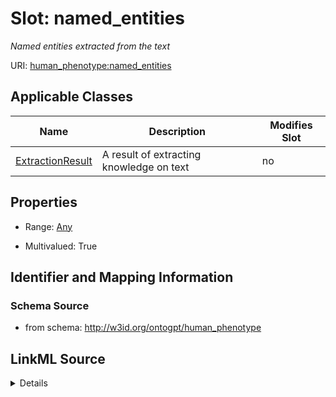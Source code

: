 

# Slot: named_entities


_Named entities extracted from the text_



URI: [human_phenotype:named_entities](http://w3id.org/ontogpt/human_phenotypenamed_entities)



<!-- no inheritance hierarchy -->





## Applicable Classes

| Name | Description | Modifies Slot |
| --- | --- | --- |
| [ExtractionResult](ExtractionResult.md) | A result of extracting knowledge on text |  no  |







## Properties

* Range: [Any](Any.md)

* Multivalued: True





## Identifier and Mapping Information







### Schema Source


* from schema: http://w3id.org/ontogpt/human_phenotype




## LinkML Source

<details>
```yaml
name: named_entities
description: Named entities extracted from the text
from_schema: http://w3id.org/ontogpt/human_phenotype
rank: 1000
multivalued: true
alias: named_entities
owner: ExtractionResult
domain_of:
- ExtractionResult
range: Any
inlined: true
inlined_as_list: true

```
</details>